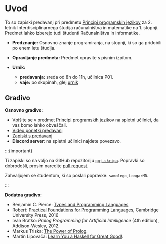 # Uvod

To so zapiski predavanj pri predmetu <a href="https://ucilnica.fri.uni-lj.si/course/view.php?id=67">Principi programskih jezikov</a> za 2. letnik Interdisciplinarnega študija računalništva in matematike na 1. stopnji. Predmet lahko izberejo tudi študenti Računalništva in informatike.

* **Predznanje:**
  Osnovno znanje programiranja, na stopnji, ki so ga pridobili po enem letu študija.

* **Opravljanje predmeta:**
  Predmet opravite s pisnim izpitom.

* **Urnik:**

   * **predavanja:** sreda od 8h do 11h, učilnica P01.
   * **vaje:** po skupinah, glej <a href="https://urnik.fri.uni-lj.si/timetable/fri-2022_2023-letni-1-10/allocations?subject=63220">urnik</a>

## Gradivo

**Osnovno gradivo:**

* Vpišite se v predmet [Principi programskih jezikov](https://ucilnica.fri.uni-lj.si/course/view.php?id=67) na spletni učilnici, da vas bomo lahko obveščali.
* [Video ponetki predavanj](https://www.youtube.com/playlist?list=PL-47DDuiZOMDRN7vKmDe7MON_jL6uMVBs)
* [Zapiski s predavanj](https://www.andrej.com/zapiski/ISRM-PPJ-2023/)
* **Discord server**: na spletni učilnici najdete povezavo.

:::{important} 

Ti zapiski so na voljo na GitHub repozitoriju [`ppj-skripa`](https://github.com/andrejbauer/ppj-skripta). Popravki so dobrodošli, prosim naredite [pull request](https://github.com/andrejbauer/ppj-skripta/pulls).

Zahvaljujem se študentom, ki so poslali popravke: `samolego`, `LongarMD`.

:::


**Dodatna gradivo:**

* Benjamin C. Pierce: [Types and Programming Languages ](https://www.cis.upenn.edu/~bcpierce/tapl/)
* Robert: [Practical Foundations for Programming Languages](https://www.cs.cmu.edu/~rwh/pfpl/), Cambridge University Press, 2016
* Ivan Bratko: *Prolog Programming for Artificial Intelligence* (4th edition), Addison-Wesley, 2012.
* Markus Triska: [The Power of Prolog](https://www.metalevel.at/prolog).
* Martin Lipovača: [Learn You a Haskell for Great Good!](http://learnyouahaskell.com/).
